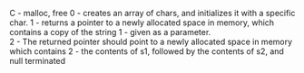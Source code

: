 C - malloc, free
0 - creates an array of chars, and initializes it with a specific char.
1 - returns a pointer to a newly allocated space in memory, which contains a copy of the string 
1 - given as a parameter.	
2 - The returned pointer should point to a newly allocated space in memory which contains 
2 -	the contents of s1, followed by the contents of s2, and null terminated
